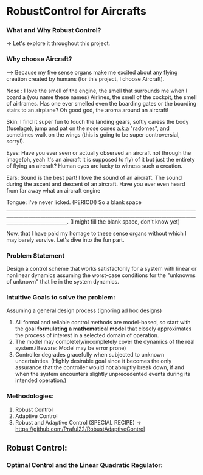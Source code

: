 # RobustControl for Aircrafts

### What and Why Robust Control? 

-> Let's explore it throughout this project. 

### Why choose Aircraft? 

--> Because my five sense organs make me excited about any flying creation created by humans (for this project, I choose Aircraft). 

Nose : I love the smell of the engine, the smell that surrounds me when I board a (you name these names) Airlines, the smell of the cockpit, the smell of airframes. Has one ever smelled even the boarding gates or the boarding stairs to an airplane? Oh good god, the aroma around an aircraft!

Skin: I find it super fun to touch the landing gears, softly caress the body (fuselage), jump and pat on the nose cones a.k.a "radomes", and sometimes walk on the wings (this is going to be super controversial, sorry!).

Eyes: Have you ever seen or actually observed an aircraft not through the image(oh, yeah it's an aircraft it is supposed to fly) of it but just the entirety of flying an aircraft? Human eyes are lucky to witness such a creation.

Ears: Sound is the best part! I love the sound of an aircraft. The sound during the ascent and descent of an aircraft. Have you ever even heard from far away what an aircraft engine

Tongue: I've never licked. (PERIOD!) So a blank space _____________________________________________________________________________________________________________________________________________________________________________________. (I might fill the blank space, don't know yet)

Now, that I have paid my homage to these sense organs without which I may barely survive. Let's dive into the fun part.

### Problem Statement

Design a control scheme that works satisfactorily for a system with linear or nonlinear dynamics assuming the worst-case conditions for the "unknowns of unknown" that lie in the system dynamics.

### Intuitive Goals to solve the problem:
Assuming a general design process (ignoring ad hoc designs)
1. All formal and reliable control methods are model-based, so start with the goal **formulating a mathematical model** that closely approximates the process of interest in a selected domain of operation.
2. The model may completely/incompletely cover the dynamics of the real system.(Beware: Model may be error prone)
3. Controller degrades gracefully when subjected to unknown uncertainties. (Highly desirable goal since it becomes the only assurance that the controller would not abruptly break down, if and when the system encounters slightly unprecedented events during its intended operation.)

### Methodologies:
1. Robust Control
2. Adaptive Control 
3. Robust and Adaptive Control (SPECIAL RECIPE) -> https://github.com/Praful22/RobustAdaptiveControl

## Robust Control:
### Optimal Control and the Linear Quadratic Regulator:


